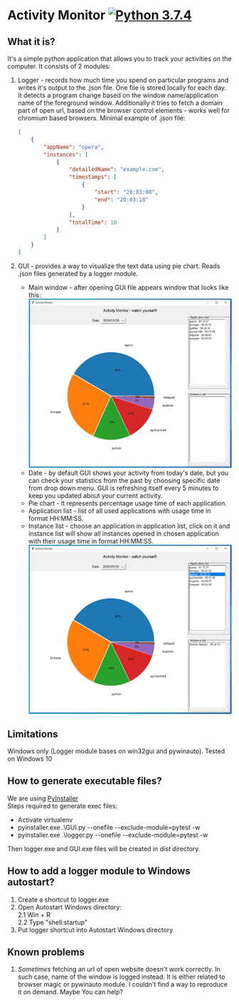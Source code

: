 # **Activity Monitor**  [![Python 3.7.4](https://img.shields.io/badge/python-3.7.4-yellow.svg)](https://www.python.org/)
## What it is?
It's a simple python application that allows you to track your activities on the computer.
It consists of 2 modules: 
1. Logger - records how much time you spend on particular programs and writes it's output to the .json file. 
   One file is stored locally for each day.
   It detects a program change based on the window name/application name of the foreground window.
   Additionally it tries to fetch a domain part of open url, based on the browser control elements - works well for chromium based browsers.
   Minimal example of .json file:  
   ```json
   [
       {
           "appName": "opera",
           "instances": [
               {
                   "detailedName": "example.com",
                   "timestamps": [
                       {
                           "start": "20:03:08",
                           "end": "20:03:18"
                       }
                   ],
                   "totalTime": 10
               }
           ]
       }
   ]
   ```  

2. GUI - provides a way to visualize the text data using pie chart. Reads .json files generated by a logger module.
   * Main window - after opening GUI file appears window that looks like this:  
  ![main window][GUI main window]
   * Date - by default GUI shows your activity from today's date, but you can check your statistics from the past by 
  choosing specific date from drop down menu. GUI is refreshing itself every 5 minutes to keep you updated about your 
  current activity.
   * Pie chart - it represents percentage usage time of each application.
   * Application list - list of all used applications with usage time in format HH:MM:SS.
   * Instance list - choose an application in application list, click on it and instance list will show all
    instances opened in chosen application with their usage time in format HH:MM:SS.
    ![instance list][List of instances]
  
## Limitations
Windows only (Logger module bases on win32gui and pywinauto). Tested on Windows 10

## How to generate executable files?
We are using [PyInstaller](https://www.pyinstaller.org)  
Steps required to generate exec files:  
* Activate virtualenv
* pyinstaller.exe .\GUI.py --onefile --exclude-module=pytest -w  
* pyinstaller.exe .\logger.py --onefile --exclude-module=pytest -w  

Then logger.exe and GUI.exe files will be created in _dist_ directory.

## How to add a logger module to Windows autostart?
1. Create a shortcut to logger.exe
2. Open Autostart Windows directory:  
 2.1  Win + R  
 2.2 Type "shell:startup"
3. Put logger shortcut into Autostart Windows directory

## Known problems  
1. _Sometimes_ fetching an url of open website doesn't work correctly. In such case, name of the window is logged instead.
It is either related to browser magic or pywinauto module. I couldn't find a way to reproduce it on demand. Maybe You can help?  

[GUI main window]: https://github.com/Barud21/ActivityMonitor/blob/master/docs/ActivityMonitor_GUI_01.PNG
[List of instances]: https://github.com/Barud21/ActivityMonitor/blob/master/docs/ActivityMonitor_GUI_02.PNG